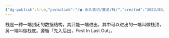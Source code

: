 ```yaml
---
{"dg-publish":true,"permalink":"/🍀 永久笔记/算法/栈/","created":"2023/03/04 00:00:51","updated":"2023/03/07 13:15:42"}
---
```



栈是一种一端封闭的数据结构，其只能一端进出，其中可以进出的一端叫做栈顶，另一端叫做栈底。遵循「先入后出，First In Last Out」。